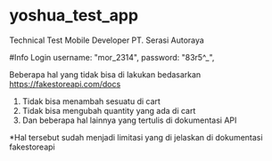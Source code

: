 # yoshua_test_app
 Technical Test Mobile Developer PT. Serasi Autoraya

#Info Login
username: "mor_2314",
password: "83r5^_",

Beberapa hal yang tidak bisa di lakukan bedasarkan https://fakestoreapi.com/docs
1. Tidak bisa menambah sesuatu di cart
2. Tidak bisa mengubah quantity yang ada di cart
3. Dan beberapa hal lainnya yang tertulis di dokumentasi API

*Hal tersebut sudah menjadi limitasi yang di jelaskan di dokumentasi fakestoreapi
